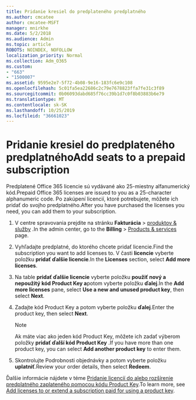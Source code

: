 ```yaml
---
title: Pridanie kresiel do predplateného predplatného
ms.author: cmcatee
author: cmcatee-MSFT
manager: mnirkhe
ms.date: 5/2/2018
ms.audience: Admin
ms.topic: article
ROBOTS: NOINDEX, NOFOLLOW
localization_priority: Normal
ms.collection: Adm_O365
ms.custom:
- "663"
- "1500007"
ms.assetid: 9595e2e7-5f72-4b08-9e16-183fc6e9c108
ms.openlocfilehash: 5c01fa5ea22686c2c79e7678823ffa7fe31c3f89
ms.sourcegitcommit: 0b06093dabd685f76cc39b1d7c0f8b03883b6e79
ms.translationtype: MT
ms.contentlocale: sk-SK
ms.lasthandoff: 10/25/2019
ms.locfileid: "36661023"
---
```

# <a name="add-seats-to-a-prepaid-subscription"></a><span data-ttu-id="535a8-102">Pridanie kresiel do predplateného predplatného</span><span class="sxs-lookup"><span data-stu-id="535a8-102">Add seats to a prepaid subscription</span></span>

<span data-ttu-id="535a8-103">Predplatené Office 365 licencie sú vydávané ako 25-miestny alfanumerický kód.</span><span class="sxs-lookup"><span data-stu-id="535a8-103">Prepaid Office 365 licenses are issued to you as a 25-character alphanumeric code.</span></span> <span data-ttu-id="535a8-104">Po zakúpení licencií, ktoré potrebujete, môžete ich pridať do svojho predplatného.</span><span class="sxs-lookup"><span data-stu-id="535a8-104">After you have purchased the licenses you need, you can add them to your subscription.</span></span> 

1. <span data-ttu-id="535a8-105">V centre spravovania prejdite na stránku **Fakturácia** > [produktov & služby](https://go.microsoft.com/fwlink/p/?linkid=842054) .</span><span class="sxs-lookup"><span data-stu-id="535a8-105">In the admin center, go to the **Billing** > [Products & services](https://go.microsoft.com/fwlink/p/?linkid=842054) page.</span></span>

2. <span data-ttu-id="535a8-106">Vyhľadajte predplatné, do ktorého chcete pridať licencie.</span><span class="sxs-lookup"><span data-stu-id="535a8-106">Find the subscription you want to add licenses to.</span></span> <span data-ttu-id="535a8-107">V časti **licencie** vyberte položku **pridať ďalšie licencie**.</span><span class="sxs-lookup"><span data-stu-id="535a8-107">In the **Licenses** section, select **Add more licenses**.</span></span>

3. <span data-ttu-id="535a8-108">Na table **pridať ďalšie licencie** vyberte položku **použiť nový a nepoužitý kód Product Key a**potom vyberte položku **ďalej**.</span><span class="sxs-lookup"><span data-stu-id="535a8-108">In the **Add more licenses** pane, select **Use a new and unused product key**, then select **Next**.</span></span>

4. <span data-ttu-id="535a8-109">Zadajte kód Product Key a potom vyberte položku **ďalej**.</span><span class="sxs-lookup"><span data-stu-id="535a8-109">Enter the product key, then select **Next**.</span></span>

    > [!NOTE]
    > <span data-ttu-id="535a8-110">Ak máte viac ako jeden kód Product Key, môžete ich zadať výberom položky **pridať ďalší kód Product Key** .</span><span class="sxs-lookup"><span data-stu-id="535a8-110">If you have more than one product key, you can select **Add another product key** to enter them.</span></span>

5. <span data-ttu-id="535a8-111">Skontrolujte Podrobnosti objednávky a potom vyberte položku **uplatniť**.</span><span class="sxs-lookup"><span data-stu-id="535a8-111">Review your order details, then select **Redeem**.</span></span>

<span data-ttu-id="535a8-112">Ďalšie informácie nájdete v téme [Pridanie licencií do alebo rozšírenie predplatného zaplateného pomocou kódu Product Key](https://docs.microsoft.com/office365/admin/misc/add-licenses-using-product-key).</span><span class="sxs-lookup"><span data-stu-id="535a8-112">To learn more, see [Add licenses to or extend a subscription paid for using a product key](https://docs.microsoft.com/office365/admin/misc/add-licenses-using-product-key).</span></span>